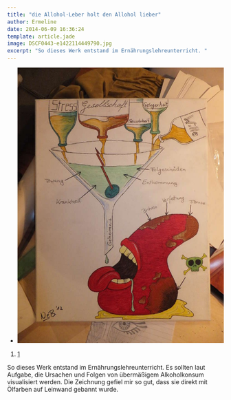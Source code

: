 ```yaml
---
title: "die Allohol-Leber holt den Allohol lieber"
author: Ermeline
date: 2014-06-09 16:36:24
template: article.jade
image: DSCF0443-e1422114449790.jpg
excerpt: "So dieses Werk entstand im Ernährungslehreunterricht. "
---
```


-   ![DSCF0443](DSCF0443-e1422114449790.jpg)

1.  [1](#)

So dieses Werk entstand im Ernährungslehreunterricht. Es sollten laut
Aufgabe, die Ursachen und Folgen von übermäßigem Alkoholkonsum
visualisiert werden. Die Zeichnung gefiel mir so gut, dass sie direkt
mit Ölfarben auf Leinwand gebannt wurde.
